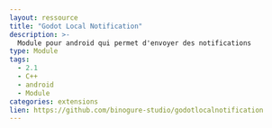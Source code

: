 ```yaml
---
layout: ressource
title: "Godot Local Notification"
description: >-
  Module pour android qui permet d'envoyer des notifications
type: Module
tags:
  - 2.1
  - C++
  - android
  - Module
categories: extensions
lien: https://github.com/binogure-studio/godotlocalnotification
---
```


